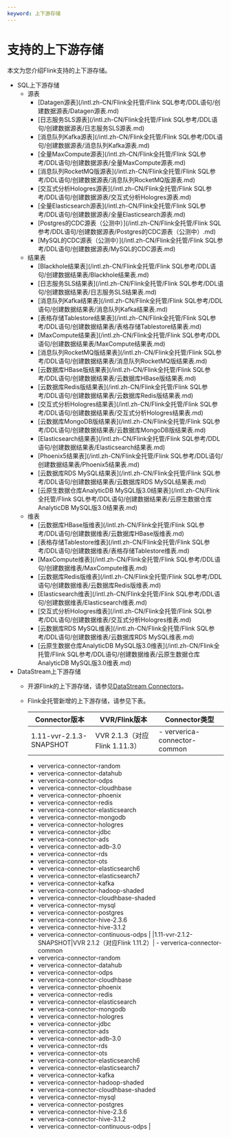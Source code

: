 ```yaml
---
keyword: 上下游存储
---
```


# 支持的上下游存储

本文为您介绍Flink支持的上下游存储。

-   SQL上下游存储
    -   源表
        -   [Datagen源表](/intl.zh-CN/Flink全托管/Flink SQL参考/DDL语句/创建数据源表/Datagen源表.md)
        -   [日志服务SLS源表](/intl.zh-CN/Flink全托管/Flink SQL参考/DDL语句/创建数据源表/日志服务SLS源表.md)
        -   [消息队列Kafka源表](/intl.zh-CN/Flink全托管/Flink SQL参考/DDL语句/创建数据源表/消息队列Kafka源表.md)
        -   [全量MaxCompute源表](/intl.zh-CN/Flink全托管/Flink SQL参考/DDL语句/创建数据源表/全量MaxCompute源表.md)
        -   [消息队列RocketMQ版源表](/intl.zh-CN/Flink全托管/Flink SQL参考/DDL语句/创建数据源表/消息队列RocketMQ版源表.md)
        -   [交互式分析Hologres源表](/intl.zh-CN/Flink全托管/Flink SQL参考/DDL语句/创建数据源表/交互式分析Hologres源表.md)
        -   [全量Elasticsearch源表](/intl.zh-CN/Flink全托管/Flink SQL参考/DDL语句/创建数据源表/全量Elasticsearch源表.md)
        -   [Postgres的CDC源表（公测中）](/intl.zh-CN/Flink全托管/Flink SQL参考/DDL语句/创建数据源表/Postgres的CDC源表（公测中）.md)
        -   [MySQL的CDC源表（公测中）](/intl.zh-CN/Flink全托管/Flink SQL参考/DDL语句/创建数据源表/MySQL的CDC源表.md)
    -   结果表
        -   [Blackhole结果表](/intl.zh-CN/Flink全托管/Flink SQL参考/DDL语句/创建数据结果表/Blackhole结果表.md)
        -   [日志服务SLS结果表](/intl.zh-CN/Flink全托管/Flink SQL参考/DDL语句/创建数据结果表/日志服务SLS结果表.md)
        -   [消息队列Kafka结果表](/intl.zh-CN/Flink全托管/Flink SQL参考/DDL语句/创建数据结果表/消息队列Kafka结果表.md)
        -   [表格存储Tablestore结果表](/intl.zh-CN/Flink全托管/Flink SQL参考/DDL语句/创建数据结果表/表格存储Tablestore结果表.md)
        -   [MaxCompute结果表](/intl.zh-CN/Flink全托管/Flink SQL参考/DDL语句/创建数据结果表/MaxCompute结果表.md)
        -   [消息队列RocketMQ版结果表](/intl.zh-CN/Flink全托管/Flink SQL参考/DDL语句/创建数据结果表/消息队列RocketMQ版结果表.md)
        -   [云数据库HBase版结果表](/intl.zh-CN/Flink全托管/Flink SQL参考/DDL语句/创建数据结果表/云数据库HBase版结果表.md)
        -   [云数据库Redis版结果表](/intl.zh-CN/Flink全托管/Flink SQL参考/DDL语句/创建数据结果表/云数据库Redis版结果表.md)
        -   [交互式分析Hologres结果表](/intl.zh-CN/Flink全托管/Flink SQL参考/DDL语句/创建数据结果表/交互式分析Hologres结果表.md)
        -   [云数据库MongoDB版结果表](/intl.zh-CN/Flink全托管/Flink SQL参考/DDL语句/创建数据结果表/云数据库MongoDB版结果表.md)
        -   [Elasticsearch结果表](/intl.zh-CN/Flink全托管/Flink SQL参考/DDL语句/创建数据结果表/Elasticsearch结果表.md)
        -   [Phoenix5结果表](/intl.zh-CN/Flink全托管/Flink SQL参考/DDL语句/创建数据结果表/Phoenix5结果表.md)
        -   [云数据库RDS MySQL结果表](/intl.zh-CN/Flink全托管/Flink SQL参考/DDL语句/创建数据结果表/云数据库RDS MySQL结果表.md)
        -   [云原生数据仓库AnalyticDB MySQL版3.0结果表](/intl.zh-CN/Flink全托管/Flink SQL参考/DDL语句/创建数据结果表/云原生数据仓库AnalyticDB MySQL版3.0结果表.md)
    -   维表
        -   [云数据库HBase版维表](/intl.zh-CN/Flink全托管/Flink SQL参考/DDL语句/创建数据维表/云数据库HBase版维表.md)
        -   [表格存储Tablestore维表](/intl.zh-CN/Flink全托管/Flink SQL参考/DDL语句/创建数据维表/表格存储Tablestore维表.md)
        -   [MaxCompute维表](/intl.zh-CN/Flink全托管/Flink SQL参考/DDL语句/创建数据维表/MaxCompute维表.md)
        -   [云数据库Redis版维表](/intl.zh-CN/Flink全托管/Flink SQL参考/DDL语句/创建数据维表/云数据库Redis版维表.md)
        -   [Elasticsearch维表](/intl.zh-CN/Flink全托管/Flink SQL参考/DDL语句/创建数据维表/Elasticsearch维表.md)
        -   [交互式分析Hologres维表](/intl.zh-CN/Flink全托管/Flink SQL参考/DDL语句/创建数据维表/交互式分析Hologres维表.md)
        -   [云数据库RDS MySQL维表](/intl.zh-CN/Flink全托管/Flink SQL参考/DDL语句/创建数据维表/云数据库RDS MySQL维表.md)
        -   [云原生数据仓库AnalyticDB MySQL版3.0维表](/intl.zh-CN/Flink全托管/Flink SQL参考/DDL语句/创建数据维表/云原生数据仓库AnalyticDB MySQL版3.0维表.md)
-   DataStream上下游存储
    -   开源Flink的上下游存储，请参见[DataStream Connectors](https://ci.apache.org/projects/flink/flink-docs-release-1.11/dev/connectors/)。
    -   Flink全托管新增的上下游存储，请参见下表。

        |Connector版本|VVR/Flink版本|Connector类型|
        |-----------|-----------|-----------|
        |1.11-vvr-2.1.3-SNAPSHOT|VVR 2.1.3（对应Flink 1.11.3）|        -   ververica-connector-common
        -   ververica-connector-random
        -   ververica-connector-datahub
        -   ververica-connector-odps
        -   ververica-connector-cloudhbase
        -   ververica-connector-phoenix
        -   ververica-connector-redis
        -   ververica-connector-elasticsearch
        -   ververica-connector-mongodb
        -   ververica-connector-hologres
        -   ververica-connector-jdbc
        -   ververica-connector-ads
        -   ververica-connector-adb-3.0
        -   ververica-connector-rds
        -   ververica-connector-ots
        -   ververica-connector-elasticsearch6
        -   ververica-connector-elasticsearch7
        -   ververica-connector-kafka
        -   ververica-connector-hadoop-shaded
        -   ververica-connector-cloudhbase-shaded
        -   ververica-connector-mysql
        -   ververica-connector-postgres
        -   ververica-connector-hive-2.3.6
        -   ververica-connector-hive-3.1.2
        -   ververica-connector-continuous-odps |
        |1.11-vvr-2.1.2-SNAPSHOT|VVR 2.1.2（对应Flink 1.11.2）|        -   ververica-connector-common
        -   ververica-connector-random
        -   ververica-connector-datahub
        -   ververica-connector-odps
        -   ververica-connector-cloudhbase
        -   ververica-connector-phoenix
        -   ververica-connector-redis
        -   ververica-connector-elasticsearch
        -   ververica-connector-mongodb
        -   ververica-connector-hologres
        -   ververica-connector-jdbc
        -   ververica-connector-ads
        -   ververica-connector-adb-3.0
        -   ververica-connector-rds
        -   ververica-connector-ots
        -   ververica-connector-elasticsearch6
        -   ververica-connector-elasticsearch7
        -   ververica-connector-kafka
        -   ververica-connector-hadoop-shaded
        -   ververica-connector-cloudhbase-shaded
        -   ververica-connector-mysql
        -   ververica-connector-postgres
        -   ververica-connector-hive-2.3.6
        -   ververica-connector-hive-3.1.2
        -   ververica-connector-continuous-odps |


